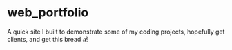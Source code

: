 # web_portfolio

A quick site I built to demonstrate some of my coding projects, hopefully get clients, and get this bread  💰
